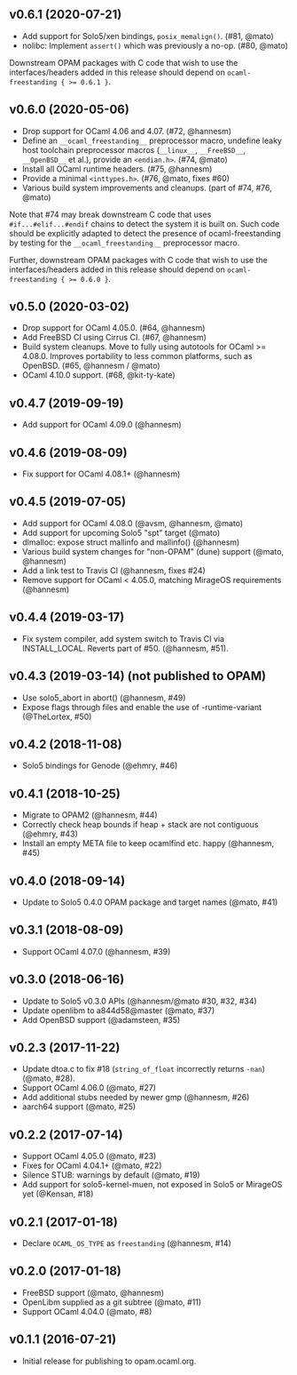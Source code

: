 ## v0.6.1 (2020-07-21)

* Add support for Solo5/xen bindings, `posix_memalign()`. (#81, @mato)
* nolibc: Implement `assert()` which was previously a no-op. (#80, @mato)

Downstream OPAM packages with C code that wish to use the interfaces/headers added in this release should depend on `ocaml-freestanding { >= 0.6.1 }`.

## v0.6.0 (2020-05-06)

* Drop support for OCaml 4.06 and 4.07. (#72, @hannesm)
* Define an `__ocaml_freestanding__` preprocessor macro, undefine leaky host toolchain preprocessor macros (`__linux__`, `__FreeBSD__`, `__OpenBSD__` et al.), provide an `<endian.h>`. (#74, @mato)
* Install all OCaml runtime headers. (#75, @hannesm)
* Provide a minimal `<inttypes.h>`. (#76, @mato, fixes #60)
* Various build system improvements and cleanups. (part of #74, #76, @mato)

Note that #74 may break downstream C code that uses `#if...#elif...#endif` chains to detect the system it is built on. Such code should be explicitly adapted to detect the presence of ocaml-freestanding by testing for the `__ocaml_freestanding__` preprocessor macro.

Further, downstream OPAM packages with C code that wish to use the interfaces/headers added in this release should depend on `ocaml-freestanding { >= 0.6.0 }`.

## v0.5.0 (2020-03-02)

* Drop support for OCaml 4.05.0. (#64, @hannesm)
* Add FreeBSD CI using Cirrus CI. (#67, @hannesm)
* Build system cleanups. Move to fully using autotools for OCaml >= 4.08.0. Improves portability to less common platforms, such as OpenBSD. (#65, @hannesm / @mato)
* OCaml 4.10.0 support. (#68, @kit-ty-kate)

## v0.4.7 (2019-09-19)

* Add support for OCaml 4.09.0 (@hannesm)

## v0.4.6 (2019-08-09)

* Fix support for OCaml 4.08.1+ (@hannesm)

## v0.4.5 (2019-07-05)

* Add support for OCaml 4.08.0 (@avsm, @hannesm, @mato)
* Add support for upcoming Solo5 "spt" target (@mato)
* dlmalloc: expose struct mallinfo and mallinfo() (@hannesm)
* Various build system changes for "non-OPAM" (dune) support (@mato, @hannesm)
* Add a link test to Travis CI (@hannesm, fixes #24)
* Remove support for OCaml < 4.05.0, matching MirageOS requirements (@hannesm)

## v0.4.4 (2019-03-17)

* Fix system compiler, add system switch to Travis CI via INSTALL\_LOCAL.
  Reverts part of #50. (@hannesm, #51).

## v0.4.3 (2019-03-14) (not published to OPAM)

* Use solo5\_abort in abort() (@hannesm, #49)
* Expose flags through files and enable the use of -runtime-variant
  (@TheLortex, #50)

## v0.4.2 (2018-11-08)

* Solo5 bindings for Genode (@ehmry, #46)

## v0.4.1 (2018-10-25)

* Migrate to OPAM2 (@hannesm, #44)
* Correctly check heap bounds if heap + stack are not contiguous (@ehmry, #43)
* Install an empty META file to keep ocamlfind etc. happy (@hannesm, #45)

## v0.4.0 (2018-09-14)

* Update to Solo5 0.4.0 OPAM package and target names (@mato, #41)

## v0.3.1 (2018-08-09)

* Support OCaml 4.07.0 (@hannesm, #39)

## v0.3.0 (2018-06-16)

* Update to Solo5 v0.3.0 APIs (@hannesm/@mato #30, #32, #34)
* Update openlibm to a844d58@master (@mato, #37)
* Add OpenBSD support (@adamsteen, #35)

## v0.2.3 (2017-11-22)

* Update dtoa.c to fix #18 (`string_of_float` incorrectly returns `-nan`)
  (@mato, #28).
* Support OCaml 4.06.0 (@mato, #27)
* Add additional stubs needed by newer gmp (@hannesm, #26)
* aarch64 support (@mato, #25)

## v0.2.2 (2017-07-14)

* Support OCaml 4.05.0 (@mato, #23)
* Fixes for OCaml 4.04.1+ (@mato, #22)
* Silence STUB: warnings by default (@mato, #19)
* Add support for solo5-kernel-muen, not exposed in Solo5 or MirageOS yet
  (@Kensan, #18)

## v0.2.1 (2017-01-18)

* Declare `OCAML_OS_TYPE` as `freestanding` (@hannesm, #14)

## v0.2.0 (2017-01-18)

* FreeBSD support (@mato, @hannesm)
* OpenLibm supplied as a git subtree (@mato, #11)
* Support OCaml 4.04.0 (@mato, #8)

## v0.1.1 (2016-07-21)

* Initial release for publishing to opam.ocaml.org.
